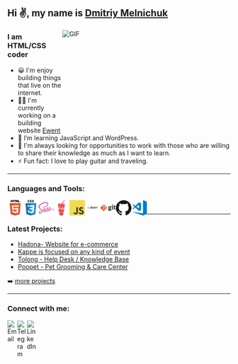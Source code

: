 ## Hi ✌️, my name is [Dmitriy Melnichuk](https://dimamelnichuk.github.io/ "Portfolio")

<img align="right" alt="GIF" src="https://github.com/abhisheknaiidu/abhisheknaiidu/blob/master/code.gif?raw=true" width="380" height="230" />

### I am HTML/CSS coder
- 😀 I'm enjoy building things that live on the internet.
- 👨‍💻 I'm currently working on a building website [Ewent](https://dimamelnichuk.github.io/Ewent/ "Website")
- 🧠 I’m learning JavaScript and WordPress.
- 💬 I'm always looking for opportunities to work with those who are willing to share their knowledge as much as I want to learn.
- ⚡ Fun fact: I love to play guitar and traveling.

---

### Languages and Tools:

<img align="left" alt="Email" width="35px" src="https://raw.githubusercontent.com/github/explore/80688e429a7d4ef2fca1e82350fe8e3517d3494d/topics/html/html.png" />
<img align="left" alt="Email" width="35px" src="https://raw.githubusercontent.com/github/explore/80688e429a7d4ef2fca1e82350fe8e3517d3494d/topics/css/css.png" />
<img align="left" alt="Sass" width="35px" src="https://raw.githubusercontent.com/github/explore/80688e429a7d4ef2fca1e82350fe8e3517d3494d/topics/sass/sass.png" />
<img align="left" alt="Sass" width="35px" src="https://raw.githubusercontent.com/github/explore/78df643247d429f6cc873026c0622819ad797942/topics/gulp/gulp.png" />
<img align="left" alt="JavaScript" width="35px" src="https://raw.githubusercontent.com/github/explore/80688e429a7d4ef2fca1e82350fe8e3517d3494d/topics/javascript/javascript.png" />
<img align="left" alt="Jquery" width="35px" src="https://raw.githubusercontent.com/github/explore/78df643247d429f6cc873026c0622819ad797942/topics/jquery/jquery.png" />
<img align="left" alt="Git" width="35px" src="https://raw.githubusercontent.com/github/explore/80688e429a7d4ef2fca1e82350fe8e3517d3494d/topics/git/git.png" />
<img align="left" alt="GitHub" width="35px" src="https://raw.githubusercontent.com/github/explore/78df643247d429f6cc873026c0622819ad797942/topics/github/github.png" />
<img align="left" alt="Visual Studio Code" width="35px" src="https://raw.githubusercontent.com/github/explore/80688e429a7d4ef2fca1e82350fe8e3517d3494d/topics/visual-studio-code/visual-studio-code.png" />

<br />

---

### Latest Projects:

- [Hadona- Website for e-commerce](https://dimamelnichuk.github.io/hadona/ "Website")
- [Kappe is focused on any kind of event](https://dimamelnichuk.github.io/portfolio-design/ "Website")
- [Tolong - Help Desk / Knowledge Base](https://dimamelnichuk.github.io/tolong/ "Website")
- [Poopet - Pet Grooming & Care Center](https://dimamelnichuk.github.io/poopet/ "Website")

➡️ [more projects](https://github.com/DimaMelnichuk?tab=repositories)

---

### Connect with me:

<a href="dmitrymelnichuk95@gmail.com">
  <img align="left" alt="Email" width="22px" target="_blank" src="https://cdn.jsdelivr.net/npm/simple-icons@v3/icons/mail-dot-ru.svg" />
</a>

<a href="https://t.me/eng_WDYM">
  <img align="left" alt="Telegram" width="22px" src="https://cdn.jsdelivr.net/npm/simple-icons@v3/icons/telegram.svg" />
</a>

<a href="https://www.linkedin.com/in/dmitry-melnichuk-8094bb1b7/">
  <img align="left" alt="LinkedIn" width="22px" src="https://cdn.jsdelivr.net/npm/simple-icons@v3/icons/linkedin.svg" />
</a>

